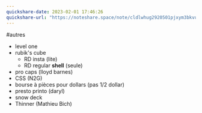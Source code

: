 ```yaml
---
quickshare-date: 2023-02-01 17:46:26
quickshare-url: "https://noteshare.space/note/cldlwhug2920501pjxym3bkvu#SZcWVn5pCTMO+PhHfECWv5htmxURfOkL9xtaH9r5cis"
---
```

#autres 
 - level one
 - rubik's cube
     - RD insta (lite)
     - RD regular **shell** (seule)
 - pro caps (lloyd barnes)
 - CSS (N2G)
 - bourse à pièces pour dollars (pas 1/2 dollar)
 - presto printo (daryl)
 - snow deck
 - Thinner (Mathieu Bich)